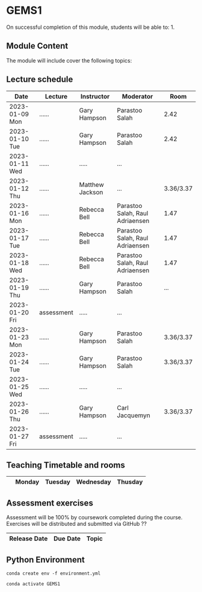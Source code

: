 # GEMS1

On successful completion of this module, students will be able to:
1.	

## Module Content

The module will include cover the following topics:


## Lecture schedule

|Date                      | Lecture                             |Instructor  |Moderator   |Room |
|--------------------------|-------------------------------------|------------|------------|----------|
|2023-01-09 Mon | ...... |Gary Hampson| Parastoo Salah | 2.42
|2023-01-10 Tue | ...... |Gary Hampson| Parastoo Salah | 2.42
|2023-01-11  Wed | ...... |.....| ... |
|2023-01-12  Thu | ...... |Matthew Jackson| ... | 3.36/3.37
|2023-01-16 Mon | ...... |Rebecca Bell| Parastoo Salah, Raul Adriaensen  | 1.47
|2023-01-17 Tue | ...... |Rebecca Bell| Parastoo Salah, Raul Adriaensen  | 1.47
|2023-01-18  Wed | ...... |Rebecca Bell| Parastoo Salah, Raul Adriaensen  | 1.47
|2023-01-19  Thu | ...... | Gary Hampson |Parastoo Salah| ... | 3.36/3.37
|2023-01-20  Fri |  assessment |.....| ... |
|2023-01-23 Mon | ...... |Gary Hampson| Parastoo Salah | 3.36/3.37
|2023-01-24 Tue | ...... |Gary Hampson| Parastoo Salah | 3.36/3.37
|2023-01-25  Wed | ...... |.....| ... |
|2023-01-26  Thu | ...... |Gary Hampson| Carl Jacquemyn | 3.36/3.37
|2023-01-27  Fri |  assessment |.....| ... |

## Teaching Timetable and rooms

||Monday|Tuesday|Wednesday|Thusday|
|---|---|---|---|---|


## Assessment exercises

Assessment will be 100% by coursework completed during the course. Exercises will be distributed and submitted via GitHub ??

|Release Date  | Due Date            | Topic                             |
|--------------|---------------------|-----------------------------------|

## Python Environment

`conda create env -f environment.yml`

`conda activate GEMS1`